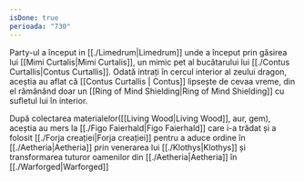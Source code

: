 ```yaml
---
isDone: true
perioada: "730"
---
```


Party-ul a început in [[./Limedrum|Limedrum]] unde a început prin găsirea lui [[Mimi Curtalis|Mimi Curtalis]], un mimic pet al bucătarului lui [[./Contus Curtallis|Contus Curtallis]]. 
Odată intrați în cercul interior al zeului dragon, aceștia au aflat că [[Contus Curtallis | Contus]] lipsește de cevaa vreme, din el rămânând doar un [[Ring of Mind Shielding|Ring of Mind Shielding]] cu sufletul lui în interior. 

După colectarea materialelor([[Living Wood|Living Wood]],  aur, gem), aceștia au mers la [[./Figo Faierhald|Figo Faierhald]] care i-a trădat și a folosit [[./Forja creației|Forja creației]] pentru a aduce ordine în [[./Aetheria|Aetheria]] prin venerarea  lui [[./Klothys|Klothys]] și transformarea tuturor oamenilor din [[./Aetheria|Aetheria]]  în [[./Warforged|Warforged]] 